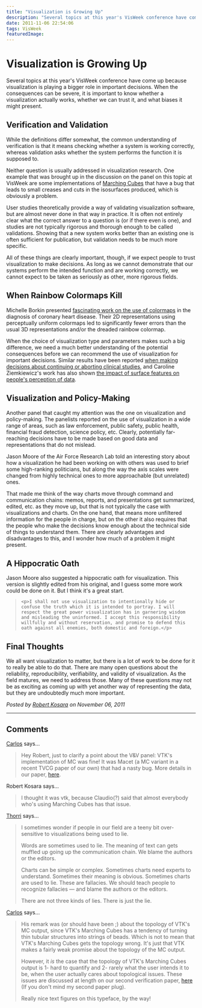 ```yaml
---
title: "Visualization is Growing Up"
description: "Several topics at this year's VisWeek conference have come up because visualization is playing a bigger role in important decisions. When the consequences can be severe, it is important to know whether a visualization actually works, whether we can trust it, and what biases it might present."
date: 2011-11-06 22:54:06
tags: VisWeek
featuredImage:
---
```


# Visualization is Growing Up

Several topics at this year's VisWeek conference have come up because visualization is playing a bigger role in important decisions. When the consequences can be severe, it is important to know whether a visualization actually works, whether we can trust it, and what biases it might present.

## Verification and Validation

While the definitions differ somewhat, the common understanding of verification is that it means checking whether a system is working correctly, whereas validation asks whether the system performs the function it is supposed to.

Neither question is usually addressed in visualization research. One example that was brought up in the discussion on the panel on this topic at VisWeek are  some implementations of <a href="http://en.wikipedia.org/wiki/Marching_cubes">Marching Cubes</a> that have a bug that leads to small creases and cuts in the isosurfaces produced, which is obviously a problem.

User studies theoretically provide a way of validating visualization software, but are almost never done in that way in practice. It is often not entirely clear what the correct answer to a question is (or if there even is one), and studies are not typically rigorous and thorough enough to be called validations. Showing that a new system works better than an existing one is often sufficient for publication, but validation needs to be much more specific.

All of these things are clearly important, though, if we expect people to trust visualization to make decisions. As long as we cannot demonstrate that our systems perform the intended function and are working correctly, we cannot expect to be taken as seriously as other, more rigorous fields.

## When Rainbow Colormaps Kill

Michelle Borkin presented <a href="http://gvi.seas.harvard.edu/paper/evaluation-artery-visualizations-heart-disease-diagnosis">fascinating work on the use of colormaps</a> in the diagnosis of coronary heart disease. Their 2D representations using perceptually uniform colormaps led to significantly fewer errors than the usual 3D representations and/or the dreaded rainbow colormap.

When the choice of visualization type and parameters makes such a big difference, we need a much better understanding of the potential consequences before we can recommend the use of visualization for important decisions. Similar results have been reported <a href="http://eagereyes.org/blog/2011/visualization-choice-influences-decisions">when making decisions about continuing or aborting clinical studies</a>, and Caroline Ziemkiewicz's work has also shown <a href="http://eagereyes.org/blog/2010/paper-implied-dynamics-in-information-visualization">the impact of surface features on people's perception of data</a>.

## Visualization and Policy-Making

Another panel that caught my attention was the one on visualization and policy-making. The panelists reported on the use of visualization in a wide range of areas, such as law enforcement, public safety, public health, financial fraud detection, science policy, etc. Clearly, potentially far-reaching decisions have to be made based on good data and representations that do not mislead.

Jason Moore of the Air Force Research Lab told an interesting story about how a visualization he had been working on with others was used to brief some high-ranking politicians, but along the way the axis scales were changed from highly technical ones to more approachable (but unrelated) ones.

That made me think of the way charts move through command and communication chains: memos, reports, and presentations get summarized, edited, etc. as they move up, but that is not typically the case with visualizations and charts. On the one hand, that means more unfiltered information for the people in charge, but on the other it also requires that the people who make the decisions know enough about the technical side of things to understand them. There are clearly advantages and disadvantages to this, and I wonder how much of a problem it might present.

## A Hippocratic Oath

Jason Moore also suggested a hippocratic oath for visualization. This version is slightly edited from his original, and I guess some more work could be done on it. But I think it's a great start.

>	
>	  <p>I shall not use visualization to intentionally hide or confuse the truth which it is intended to portray. I will respect the great power visualization has in garnering wisdom and misleading the uninformed. I accept this responsibility willfully and without reservation, and promise to defend this oath against all enemies, both domestic and foreign.</p>
>	

## Final Thoughts

We all want visualization to matter, but there is a lot of work to be done for it to really be able to do that. There are many open questions about the reliability, reproducibility, verifiability, and validity of visualization. As the field matures, we need to address those. Many of these questions may not be as exciting as coming up with yet another way of representing the data, but they are undoubtedly much more important.


_Posted by <a href="/about">Robert Kosara</a> on November 06, 2011_


<aside class="comments">

---
## Comments

<a href="http://cscheid.net" rel="nofollow noopener" target="_blank">Carlos</a> says…
>	Hey Robert, just to clarify a point about the V&V panel: VTK's implementation of MC was fine! It was Macet (a MC variant in a recent TVCG paper of our own) that had a nasty bug. More details in our paper, <a href="http://cscheid.net/papers/verifiable_visualization_for_isosurface_extraction">here</a>.

Robert Kosara says…
>	I thought it was vtk, because Claudio(?) said that almost everybody who's using Marching Cubes has that issue.

<a href="http://www.datamarket.com" rel="nofollow noopener" target="_blank">Thorri</a> says…
>	I sometimes wonder if people in our field are a teeny bit over-sensitive to visualizations being used to lie.
>	
>	Words are sometimes used to lie. The meaning of text can gets muffled up going up the communication chain. We blame the authors or the editors.
>	
>	Charts can be simple or complex. Sometimes charts need experts to understand.  Sometimes their meaning is obvious. Sometimes charts are used to lie. These are fallacies. We should teach people to recognize fallacies — and blame the authors or the editors.
>	
>	There are not three kinds of lies. There is just the lie.

<a href="http://cscheid.net" rel="nofollow noopener" target="_blank">Carlos</a> says…
>	His remark was (or should have been ;) about the topology of VTK's MC output, since VTK's Marching Cubes has a tendency of turning thin tubular structures into strings of beads. Which is not to mean that VTK's Marching Cubes gets the topology wrong. It's just that VTK makes a fairly weak promise about the topology of the MC output.
>	
>	However, it _is_ the case that the topology of VTK's Marching Cubes output is 1- hard to quantify and 2- rarely what the user intends it to be, when the user actually cares about topological issues. These issues are discussed at length on our second verification paper, <a href="http://cscheid.net/papers/topology_verification_for_isosurface_extraction">here</a> (If you don't mind my second paper plug).
>	
>	Really nice text figures on this typeface, by the way!

</aside>

